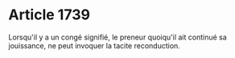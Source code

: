 # Article 1739

Lorsqu'il y a un congé signifié, le preneur quoiqu'il ait continué sa jouissance, ne peut invoquer la tacite reconduction.